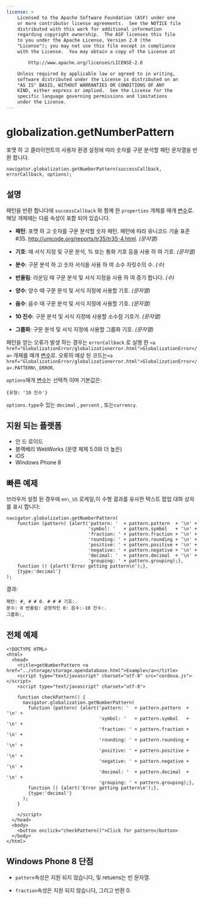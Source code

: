 ```yaml
---
license: >
    Licensed to the Apache Software Foundation (ASF) under one
    or more contributor license agreements.  See the NOTICE file
    distributed with this work for additional information
    regarding copyright ownership.  The ASF licenses this file
    to you under the Apache License, Version 2.0 (the
    "License"); you may not use this file except in compliance
    with the License.  You may obtain a copy of the License at

        http://www.apache.org/licenses/LICENSE-2.0

    Unless required by applicable law or agreed to in writing,
    software distributed under the License is distributed on an
    "AS IS" BASIS, WITHOUT WARRANTIES OR CONDITIONS OF ANY
    KIND, either express or implied.  See the License for the
    specific language governing permissions and limitations
    under the License.
---
```


# globalization.getNumberPattern

포맷 하 고 클라이언트의 사용자 환경 설정에 따라 숫자를 구문 분석할 패턴 문자열을 반환 합니다.

    navigator.globalization.getNumberPattern(successCallback, errorCallback, options);
    

## 설명

패턴을 반환 합니다에 `successCallback` 와 함께 한 `properties` 개체를 매개 <a href="../../plugin_ref/spec.html">변수</a>로. 해당 개체에는 다음 속성이 포함 되어 있습니다.

*   **패턴**: 포맷 하 고 숫자를 구문 분석할 숫자 패턴. 패턴에 따라 유니코드 기술 표준 #35. <http://unicode.org/reports/tr35/tr35-4.html>. *(문자열)*

*   **기호**: 때 서식 지정 및 구문 분석, % 또는 통화 기호 등을 사용 하 여 기호. *(문자열)*

*   **분수**: 구문 분석 하 고 숫자 서식을 사용 하 여 소수 자릿수의 수. *(수)*

*   **반올림**: 라운딩 때 구문 분석 및 서식 지정을 사용 하 여 증가 합니다. *(수)*

*   **양수**: 양수 때 구문 분석 및 서식 지정에 사용할 기호. *(문자열)*

*   **음수**: 음수 때 구문 분석 및 서식 지정에 사용할 기호. *(문자열)*

*   **10 진수**: 구문 분석 및 서식 지정에 사용할 소수점 기호가. *(문자열)*

*   **그룹화**: 구문 분석 및 서식 지정에 사용할 그룹화 기호. *(문자열)*

패턴을 얻는 오류가 발생 하는 경우는 `errorCallback` 로 실행 한 `<a href="GlobalizationError/globalizationerror.html">GlobalizationError</a>` 개체를 매개 <a href="../../plugin_ref/spec.html">변수</a>로. 오류의 예상 된 코드는`<a href="GlobalizationError/globalizationerror.html">GlobalizationError</a>.PATTERN\_ERROR`.

`options`매개 <a href="../../plugin_ref/spec.html">변수</a>는 선택적 이며 기본값은:

    {유형: '10 진수'}
    

`options.type`수 있는 `decimal` , `percent` , 또는`currency`.

## 지원 되는 플랫폼

*   안 드 로이드
*   블랙베리 WebWorks (운영 체제 5.0와 더 높은)
*   iOS
*   Windows Phone 8

## 빠른 예제

브라우저 설정 된 경우에 `en\_US` 로케일,이 수행 결과를 유사한 텍스트 팝업 대화 상자를 표시 합니다:

    navigator.globalization.getNumberPattern(
        function (pattern) {alert('pattern: '  + pattern.pattern  + '\n' +
                                  'symbol: '   + pattern.symbol   + '\n' +
                                  'fraction: ' + pattern.fraction + '\n' +
                                  'rounding: ' + pattern.rounding + '\n' +
                                  'positive: ' + pattern.positive + '\n' +
                                  'negative: ' + pattern.negative + '\n' +
                                  'decimal: '  + pattern.decimal  + '\n' +
                                  'grouping: ' + pattern.grouping);},
        function () {alert('Error getting pattern\n');},
        {type:'decimal'}
    );
    

결과:

    패턴: #, # # 0. # # # 기호:.
    분수: 0 반올림: 긍정적인 0: 음수:-10 진수:.
    그룹화:,
    

## 전체 예제

    <!DOCTYPE HTML>
    <html>
      <head>
        <title>getNumberPattern <a href="../storage/storage.opendatabase.html">Example</a></title>
        <script type="text/javascript" charset="utf-8" src="cordova.js"></script>
        <script type="text/javascript" charset="utf-8">
    
        function checkPattern() {
          navigator.globalization.getNumberPattern(
            function (pattern) {alert('pattern: '  + pattern.pattern  + '\n' +
                                      'symbol: '   + pattern.symbol   + '\n' +
                                      'fraction: ' + pattern.fraction + '\n' +
                                      'rounding: ' + pattern.rounding + '\n' +
                                      'positive: ' + pattern.positive + '\n' +
                                      'negative: ' + pattern.negative + '\n' +
                                      'decimal: '  + pattern.decimal  + '\n' +
                                      'grouping: ' + pattern.grouping);},
            function () {alert('Error getting pattern\n');},
            {type:'decimal'}
          );
        }
    
        </script>
      </head>
      <body>
        <button onclick="checkPattern()">Click for pattern</button>
      </body>
    </html>
    

## Windows Phone 8 단점

*   `pattern`속성은 지원 되지 않습니다, 및 retuens는 빈 문자열.

*   `fraction`속성은 지원 되지 않습니다, 그리고 반환 0.
